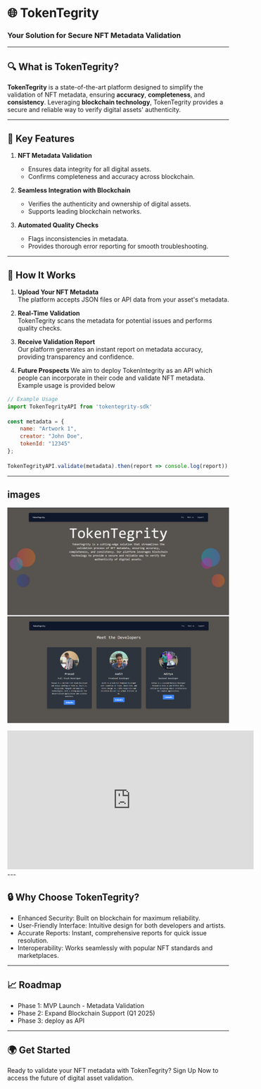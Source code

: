 # 🌐 **TokenTegrity** 

### Your Solution for Secure NFT Metadata Validation

---

## 🔍 **What is TokenTegrity?**

**TokenTegrity** is a state-of-the-art platform designed to simplify the validation of NFT metadata, ensuring **accuracy**, **completeness**, and **consistency**. Leveraging **blockchain technology**, TokenTegrity provides a secure and reliable way to verify digital assets' authenticity.

---

## 🌟 **Key Features**

1. **NFT Metadata Validation**  
   - Ensures data integrity for all digital assets.
   - Confirms completeness and accuracy across blockchain.

2. **Seamless Integration with Blockchain**  
   - Verifies the authenticity and ownership of digital assets.
   - Supports leading blockchain networks.

3. **Automated Quality Checks**  
   - Flags inconsistencies in metadata.
   - Provides thorough error reporting for smooth troubleshooting.

---

## 🚀 **How It Works**

1. **Upload Your NFT Metadata**  
   The platform accepts JSON files or API data from your asset's metadata.

2. **Real-Time Validation**  
   TokenTegrity scans the metadata for potential issues and performs quality checks.

3. **Receive Validation Report**  
   Our platform generates an instant report on metadata accuracy, providing transparency and confidence.

4. **Future Prospects**
   We aim to deploy TokenIntegrity as an API which people can incorporate in their code and validate NFT metadata. Example usage is provided below


```javascript
// Example Usage
import TokenTegrityAPI from 'tokentegrity-sdk'

const metadata = { 
    name: "Artwork 1", 
    creator: "John Doe", 
    tokenId: "12345" 
};

TokenTegrityAPI.validate(metadata).then(report => console.log(report));
```
--- 
## images
![Landing](image.png)
![Meet us](image-1.png)

<iframe width="560" height="315" src="https://youtu.be/BC6sBG-seG0" title="YouTube video player" frameborder="0" allow="accelerometer; autoplay; clipboard-write; encrypted-media; gyroscope; picture-in-picture" allowfullscreen></iframe>
--- 

## 🔒 Why Choose TokenTegrity?
- Enhanced Security: Built on blockchain for maximum reliability.
- User-Friendly Interface: Intuitive design for both developers and artists.
- Accurate Reports: Instant, comprehensive reports for quick issue resolution.
- Interoperability: Works seamlessly with popular NFT standards and marketplaces.
---

## 📈 Roadmap 
- Phase 1: MVP Launch - Metadata Validation 
- Phase 2: Expand Blockchain Support (Q1 2025)
- Phase 3: deploy as API
---

## 🌍 Get Started
Ready to validate your NFT metadata with TokenTegrity? Sign Up Now to access the future of digital asset validation.

